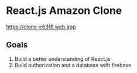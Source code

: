 # React.js Amazon Clone

https://clone-e63f8.web.app

## Goals
1. Build a better understanding of React.js
2. Build authorization and a database with firebase
